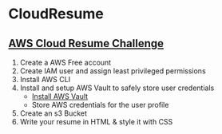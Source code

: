 # CloudResume
## [AWS Cloud Resume Challenge](https://cloudresumechallenge.dev/docs/the-challenge/aws/)

1. Create a AWS Free account
2. Create IAM user and assign least privileged permissions
3. Install AWS CLI
4. Install and setup AWS Vault to safely store user credentials
    -  [Install AWS Vault](https://github.com/99designs/aws-vault)
    -  Store AWS credentials for the user profile
5. Create an s3 Bucket
6. Write your resume in HTML & style it with CSS


